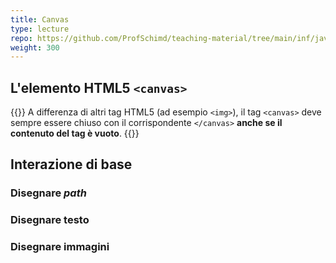 ```yaml
---
title: Canvas
type: lecture
repo: https://github.com/ProfSchimd/teaching-material/tree/main/inf/javascript/canvas
weight: 300
---
```

## L'elemento HTML5 `<canvas>`

{{<attention>}}
A differenza di altri tag HTML5 (ad esempio `<img>`), il tag `<canvas>` deve
sempre essere chiuso con il corrispondente `</canvas>` **anche se il contenuto
del tag è vuoto**.
{{</attention>}}

## Interazione di base

### Disegnare *path*

### Disegnare testo

### Disegnare immagini